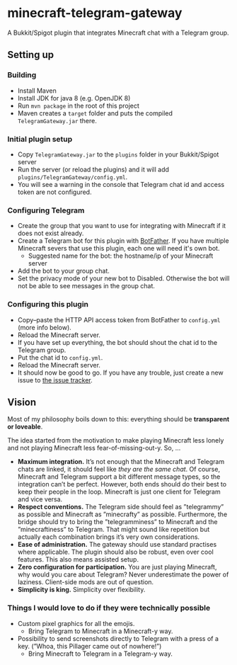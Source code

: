 # minecraft-telegram-gateway
A Bukkit/Spigot plugin that integrates Minecraft chat with a Telegram group.

## Setting up

### Building
- Install Maven
- Install JDK for java 8 (e.g. OpenJDK 8)
- Run `mvn package` in the root of this project
- Maven creates a `target` folder and puts the compiled `TelegramGateway.jar` there.

### Initial plugin setup
- Copy `TelegramGateway.jar` to the `plugins` folder in your Bukkit/Spigot server
- Run the server (or reload the plugins) and it will add `plugins/TelegramGateway/config.yml`.
- You will see a warning in the console that Telegram chat id and access token are not configured.

### Configuring Telegram
- Create the group that you want to use for integrating with Minecraft if it does not exist already.
- Create a Telegram bot for this plugin with [BotFather](https://t.me/botfather). If you have multiple Minecraft severs that use this plugin, each one will need it's own bot.
    - Suggested name for the bot: the hostname/ip of your Minecraft server
- Add the bot to your group chat.
- Set the privacy mode of your new bot to Disabled. Otherwise the bot will not be able to see messages in the group chat.

### Configuring this plugin
- Copy–paste the HTTP API access token from BotFather to `config.yml` (more info below).
- Reload the Minecraft server.
- If you have set up everything, the bot should shout the chat id to the Telegram group.
- Put the chat id to `config.yml`.
- Reload the Minecraft server.
- It should now be good to go. If you have any trouble, just create a new issue to [the issue tracker](https://github.com/felixbade/minecraft-telegram-gateway/issues).

## Vision

Most of my philosophy boils down to this: everything should be **transparent or loveable**.

The idea started from the motivation to make playing Minecraft less lonely and not playing Minecraft less fear-of-missing-out-y. So, ...
- **Maximum integration.** It’s not enough that the Minecraft and Telegram chats are linked, it should feel like *they are the same chat*. Of course, Minecraft and Telegram support a bit different message types, so the integration can’t be perfect. However, both ends should do their best to keep their people in the loop. Minecraft is just one client for Telegram and vice versa.
- **Respect conventions.** The Telegram side should feel as ”telegrammy” as possible and Minecraft as ”minecrafty” as possible. Furthermore, the bridge should try to bring the ”telegramminess” to Minecraft and the ”minecraftiness” to Telegram. That might sound like repetition but actually each combination brings it’s very own considerations.
- **Ease of administration.** The gateway should use standard practises where applicable. The plugin should also be robust, even over cool features. This also means assisted setup.
- **Zero configuration for participation.** You are just playing Minecraft, why would you care about Telegram? Never underestimate the power of laziness. Client-side mods are out of question.
- **Simplicity is king.** Simplicity over flexibility.

### Things I would love to do if they were technically possible
- Custom pixel graphics for all the emojis.
    - Bring Telegram to Minecraft in a Minecraft-y way.
- Possibility to send screenshots directly to Telegram with a press of a key. (”Whoa, this Pillager came out of nowhere!”)
    - Bring Minecraft to Telegram in a Telegram-y way.
